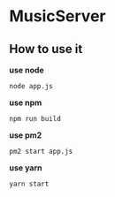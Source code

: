 # MusicServer

## How to use it

**use node**
```terminal
node app.js
```

**use npm**
```termial
npm run build
```
**use pm2**
```terminal
pm2 start app.js
```

**use yarn**
```terminal
yarn start
```
